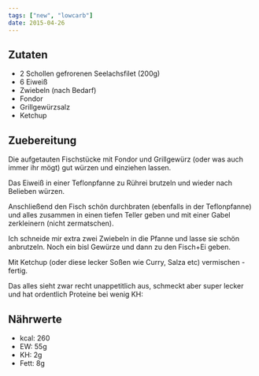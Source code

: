 ```yaml
---
tags: ["new", "lowcarb"]
date: 2015-04-26
---
```


## Zutaten
- 2 Schollen gefrorenen Seelachsfilet (200g)
- 6 Eiweiß
- Zwiebeln (nach Bedarf)
- Fondor
- Grillgewürzsalz
- Ketchup

## Zuebereitung
Die aufgetauten Fischstücke mit Fondor und Grillgewürz (oder was auch immer ihr mögt) gut würzen und einziehen lassen.

Das Eiweiß in einer Teflonpfanne zu Rührei brutzeln und wieder nach Belieben würzen.

Anschließend den Fisch schön durchbraten (ebenfalls in der Teflonpfanne) und alles zusammen in einen tiefen Teller geben und mit einer Gabel zerkleinern (nicht zermatschen).

Ich schneide mir extra zwei Zwiebeln in die Pfanne und lasse sie schön anbrutzeln. Noch ein bisl Gewürze und dann zu den Fisch+Ei geben.

Mit Ketchup (oder diese lecker Soßen wie Curry, Salza etc) vermischen - fertig.

Das alles sieht zwar recht unappetitlich aus, schmeckt aber super lecker und hat ordentlich Proteine bei wenig KH:

## Nährwerte
- kcal: 260
- EW:  55g
- KH:   2g
- Fett: 8g
